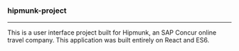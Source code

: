 ### hipmunk-project
<hr>
This is a user interface project built for Hipmunk, an SAP Concur online travel company. This application was built entirely on React and ES6.
